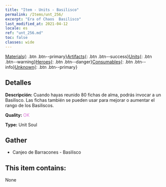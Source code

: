 ```yaml
---
title: "Item - Units - Basilisco"
permalink: /Items/unt_256/
excerpt: "Era of Chaos  Basilisco"
last_modified_at: 2021-04-12
locale: es
ref: "unt_256.md"
toc: false
classes: wide
---
```

 [Materials](/es/Items/){: .btn .btn--primary}[Artifacts](/es/Items/Artifacts/){: .btn .btn--success}[Units](/es/Items/Units/){: .btn .btn--warning}[Heroes](/es/Items/Heroes/){: .btn .btn--danger}[Consumables](/es/Items/Consumables/){: .btn .btn--info}[Unknown](/es/Items/Unknown/){: .btn .btn--primary}

## Detalles
 **Descripción:** Cuando hayas reunido 80 fichas de alma, podrás invocar a un Basilisco. Las fichas también se pueden usar para mejorar o aumentar el rango de los Basiliscos.

 **Quality:** <span style="color: #DA70D6">OK</span>

 **Type:** Unit Soul

## Gather

*    Canjeo de Barracones - Basilisco 

## This item contains:

  None

